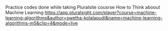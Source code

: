 Practice codes done while taking Pluralsite cousrse How to Think aboout Machine Learning 
https://app.pluralsight.com/player?course=machine-learning-algorithms&author=swetha-kolalapudi&name=machine-learning-algorithms-m5&clip=4&mode=live
